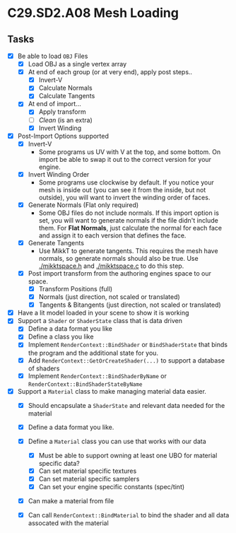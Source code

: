 
C29.SD2.A08 Mesh Loading
======

## Tasks
- [x] Be able to load `OBJ` Files
    - [x] Load OBJ as a single vertex array
    - [x] At end of each group (or at very end), apply post steps..
        - [x] Invert-V
        - [x] Calculate Normals
        - [x] Calculate Tangents
    - [x] At end of import...
        - [x] Apply transform
        - [ ] *Clean* (is an extra) 
        - [x] Invert Winding
- [x] Post-Import Options supported
    - [x] Invert-V
        - Some programs us UV with V at the top, and some bottom.  On import
          be able to swap it out to the correct version for your engine.
    - [x] Invert Winding Order
        - Some programs use clockwise by default.  If you notice your mesh is 
          inside out (you can see it from the inside, but not outside), you will
          want to invert the winding order of faces.
    - [x] Generate Normals (Flat only required)
        - Some OBJ files do not include normals.  If this import option is set, 
          you will want to generate normals if the file didn't include them.
          For **Flat Normals**, just calculate the normal for each face and assign it to
          each version that defines the face. 
    - [x] Generate Tangents
        - Use MikkT to generate tangents.  This requires the mesh have normals, so generate
          normals should also be true. 
          Use [./mikktspace.h](./mikktspace.h) and [./mikktspace.c](./mikktspace.c) to
          do this step.  
    - [x] Post import transform from the authoring engines space to our space.
        - [x] Transform Positions (full)
        - [x] Normals (just direction, not scaled or translated)
        - [x] Tangents & Bitangents (just direction, not scaled or translated)
- [x] Have a lit model loaded in your scene to show it is working
- [x] Support a `Shader` or `ShaderState` class that is data driven
    - [x] Define a data format you like
    - [x] Define a class you like
    - [x] Implement `RenderContext::BindShader` or `BindShaderState` that
          binds the program and the additional state for you.
    - [x] Add `RenderContext::GetOrCreateShader(...)` to support a database of shaders
    - [x] Implement `RenderContext::BindShaderByName` or `RenderContext::BindShaderStateByName`
- [x] Support a `Material` class to make managing material data easier.
    - [x] Should encapsulate a `ShaderState` and relevant data needed for the material
    - [x] Define a data format you like.
    - [x] Define a `Material` class you can use that works with our data
        - [x] Must be able to support owning at least one UBO for material specific data?
        - [x] Can set material specific textures
        - [x] Can set material specific samplers
        - [x] Can set your engine specific constants (spec/tint)
    - [x] Can make a material from file
    - [x] Can call `RenderContext::BindMaterial` to bind the shader and all data assocated with the material

